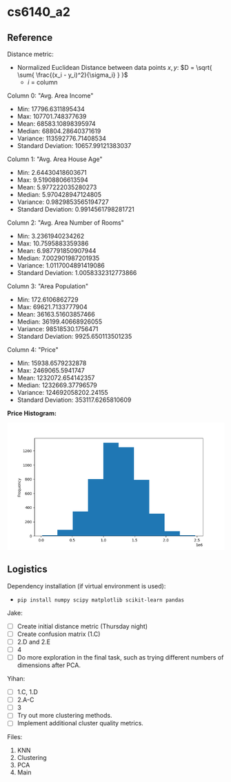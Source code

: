 # cs6140_a2

## Reference

Distance metric:
- Normalized Euclidean Distance between data points $x, y$: $D = \sqrt{ \sum{ \frac{(x_i - y_i)^2}{\sigma_i} } }$
    - $i$ = column

Column 0: "Avg. Area Income"
- Min: 17796.6311895434
- Max: 107701.748377639
- Mean: 68583.10898395974
- Median: 68804.28640371619
- Variance: 113592776.71408534
- Standard Deviation: 10657.99121383037

Column 1: "Avg. Area House Age"
- Min: 2.64430418603671
- Max: 9.51908806613594
- Mean: 5.977222035280273
- Median: 5.970428947124805
- Variance: 0.9829853565194727
- Standard Deviation: 0.9914561798281721

Column 2: "Avg. Area Number of Rooms"
- Min: 3.2361940234262
- Max: 10.7595883359386
- Mean: 6.987791850907944
- Median: 7.002901987201935
- Variance: 1.0117004891419086
- Standard Deviation: 1.0058332312773866

Column 3: "Area Population"
- Min: 172.6106862729
- Max: 69621.7133777904
- Mean: 36163.51603857466
- Median: 36199.40668926055
- Variance: 98518530.1756471
- Standard Deviation: 9925.650113501235

Column 4: "Price"
- Min: 15938.6579232878
- Max: 2469065.5941747
- Mean: 1232072.654142357
- Median: 1232669.37796579
- Variance: 124692058202.24155
- Standard Deviation: 353117.6265810609

<b>Price Histogram:</b>

![alt text](./resources/price_hist.png)

## Logistics

Dependency installation (if virtual environment is used):
- `pip install numpy scipy matplotlib scikit-learn pandas`

Jake:

- [ ] Create initial distance metric (Thursday night)
- [ ] Create confusion matrix (1.C)
- [ ] 2.D and 2.E
- [ ] 4
- [ ] Do more exploration in the final task, such as trying different numbers of dimensions after PCA.

Yihan:
- [ ] 1.C, 1.D
- [ ] 2.A-C
- [ ] 3
- [ ] Try out more clustering methods.
- [ ] Implement additional cluster quality metrics.

Files:
1) KNN
2) Clustering
3) PCA
4) Main

